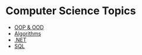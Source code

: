 # Computer Science Topics
- [OOP & OOD](OOP)
- [Algorithms](Algorithms)
- [.NET](.NET)
- [SQL](SQL)
